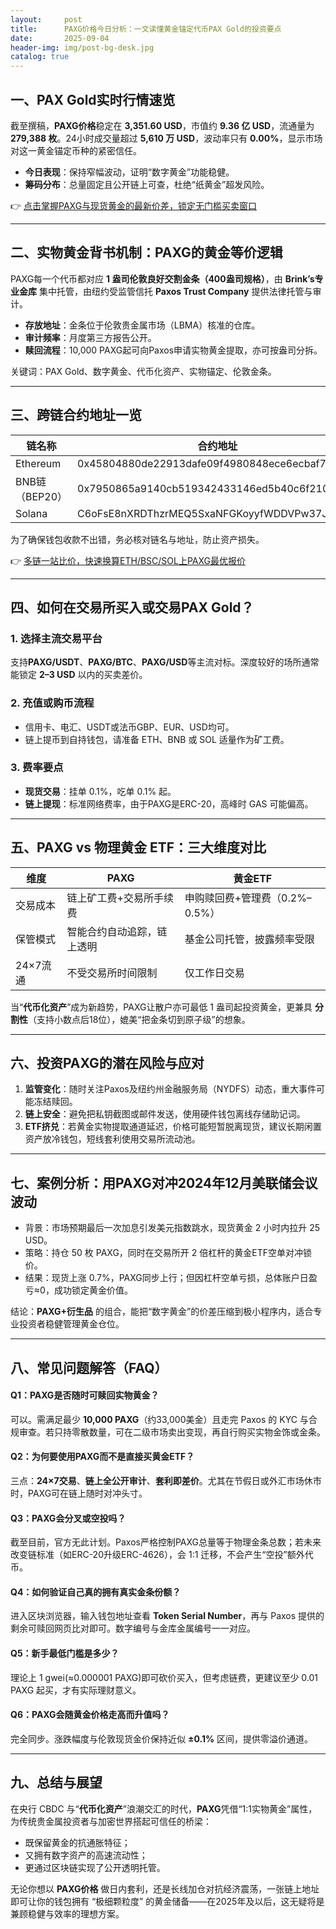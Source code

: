 ```yaml
---
layout:     post
title:      PAXG价格今日分析：一文读懂黄金锚定代币PAX Gold的投资要点
date:       2025-09-04
header-img: img/post-bg-desk.jpg
catalog: true
---
```


## 一、**PAX Gold实时行情速览**

截至撰稿，**PAXG价格**稳定在 **3,351.60 USD**，市值约 **9.36 亿 USD**，流通量为 **279,388 枚**。24小时成交量超过 **5,610 万 USD**，波动率只有 **0.00%**，显示市场对这一黄金锚定币种的紧密信任。

- **今日表现**：保持窄幅波动，证明“数字黄金”功能稳健。
- **筹码分布**：总量固定且公开链上可查，杜绝“纸黄金”超发风险。

👉 [点击掌握PAXG与现货黄金的最新价差，锁定无门槛买卖窗口](https://okxdog.com/)

---

## 二、**实物黄金背书机制：PAXG的黄金等价逻辑**

PAXG每一个代币都对应 **1 盎司伦敦良好交割金条（400盎司规格）**，由 **Brink’s专业金库** 集中托管，由纽约受监管信托 **Paxos Trust Company** 提供法律托管与审计。

- **存放地址**：金条位于伦敦贵金属市场（LBMA）核准的仓库。
- **审计频率**：月度第三方报告公开。
- **赎回流程**：10,000 PAXG起可向Paxos申请实物黄金提取，亦可按盎司分拆。

关键词：PAX Gold、数字黄金、代币化资产、实物锚定、伦敦金条。

---

## 三、**跨链合约地址一览**

| 链名称 | 合约地址 |
| --- | --- |
| Ethereum | 0x45804880de22913dafe09f4980848ece6ecbaf78 |
| BNB链（BEP20） | 0x7950865a9140cb519342433146ed5b40c6f210f7 |
| Solana | C6oFsE8nXRDThzrMEQ5SxaNFGKoyyfWDDVPw37JKvPTe |

为了确保钱包收款不出错，务必核对链名与地址，防止资产损失。

👉 [多链一站比价，快速换算ETH/BSC/SOL上PAXG最优报价](https://okxdog.com/)

---

## 四、**如何在交易所买入或交易PAX Gold？**

### 1. 选择主流交易平台
支持**PAXG/USDT**、**PAXG/BTC**、**PAXG/USD**等主流对标。深度较好的场所通常能锁定 **2–3 USD** 以内的买卖差价。

### 2. 充值或购币流程
- 信用卡、电汇、USDT或法币GBP、EUR、USD均可。
- 链上提币到自持钱包，请准备 ETH、BNB 或 SOL 适量作为矿工费。

### 3. 费率要点
- **现货交易**：挂单 0.1%，吃单 0.1% 起。
- **链上提现**：标准网络费率，由于PAXG是ERC-20，高峰时 GAS 可能偏高。

---

## 五、**PAXG vs 物理黄金 ETF：三大维度对比**

| 维度 | PAXG | 黄金ETF |
| --- | --- | --- |
| 交易成本 | 链上矿工费+交易所手续费 | 申购赎回费+管理费（0.2%–0.5%） |
| 保管模式 | 智能合约自动追踪，链上透明 | 基金公司托管，披露频率受限 |
| 24×7流通 | 不受交易所时间限制 | 仅工作日交易 |

当“**代币化资产**”成为新趋势，PAXG让散户亦可最低 1 盎司起投资黄金，更兼具 **分割性**（支持小数点后18位），媲美“把金条切到原子级”的想象。

---

## 六、**投资PAXG的潜在风险与应对**

1. **监管变化**：随时关注Paxos及纽约州金融服务局（NYDFS）动态，重大事件可能冻结赎回。
2. **链上安全**：避免把私钥截图或邮件发送，使用硬件钱包离线存储助记词。
3. **ETF挤兑**：若黄金实物提取通道延迟，价格可能短暂脱离现货，建议长期闲置资产放冷钱包，短线套利使用交易所流动池。

---

## 七、**案例分析：用PAXG对冲2024年12月美联储会议波动**

- 背景：市场预期最后一次加息引发美元指数跳水，现货黄金 2 小时内拉升 25 USD。
- 策略：持仓 50 枚 PAXG，同时在交易所开 2 倍杠杆的黄金ETF空单对冲锁价。
- 结果：现货上涨 0.7%，PAXG同步上行；但因杠杆空单亏损，总体账户日盈亏≈0，成功锁定黄金价值。

结论：**PAXG+衍生品** 的组合，能把“数字黄金”的价差压缩到极小程序内，适合专业投资者稳健管理黄金仓位。

---

## 八、常见问题解答（FAQ）

#### Q1：PAXG是否随时可赎回实物黄金？
可以。需满足最少 **10,000 PAXG**（约33,000美金）且走完 Paxos 的 KYC 与合规审查。若只持零散数量，可在二级市场卖出变现，再自行购买实物金饰或金条。

#### Q2：为何要使用PAXG而不是直接买黄金ETF？
三点：**24×7交易**、**链上全公开审计**、**套利即差价**。尤其在节假日或外汇市场休市时，PAXG可在链上随时对冲头寸。

#### Q3：PAXG会分叉或空投吗？
截至目前，官方无此计划。Paxos严格控制PAXG总量等于物理金条总数；若未来改变链标准（如ERC-20升级ERC-4626），会 1:1 迁移，不会产生“空投”额外代币。

#### Q4：如何验证自己真的拥有真实金条份额？
进入区块浏览器，输入钱包地址查看 **Token Serial Number**，再与 Paxos 提供的剩余可赎回网页比对即可。数字编号与金库金属编号一一对应。

#### Q5：新手最低门槛是多少？
理论上 1 gwei(≈0.000001 PAXG)即可砍价买入，但考虑链费，更建议至少 0.01 PAXG 起买，才有实际理财意义。

#### Q6：PAXG会随黄金价格走高而升值吗？
完全同步。涨跌幅度与伦敦现货金价保持近似 **±0.1%** 区间，提供零溢价通道。

---

## 九、总结与展望

在央行 CBDC 与“**代币化资产**”浪潮交汇的时代，**PAXG**凭借“1:1实物黄金”属性，为传统贵金属投资者与加密世界搭起可信任的桥梁：  
- 既保留黄金的抗通胀特征；  
- 又拥有数字资产的高速流动性；  
- 更通过区块链实现了公开透明托管。

无论你想以 **PAXG价格** 做日内套利，还是长线加仓对抗经济震荡，一张链上地址即可让你的钱包拥有 “极细颗粒度” 的黄金储备——在2025年及以后，这无疑将是兼顾稳健与效率的理想方案。